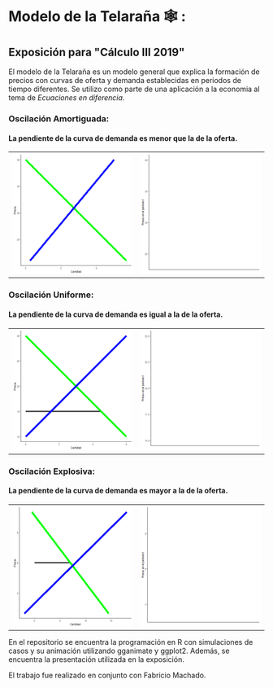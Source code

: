 # Modelo de la Telaraña 🕸️ : 
## Exposición para "Cálculo III 2019"

El modelo de la Telaraña es un modelo general que explica la formación de precios con curvas de oferta y demanda establecidas en periodos de tiempo diferentes.
Se utilizo como parte de una aplicación a la economia al tema de *Ecuaciones en diferencia*. 

### Oscilación Amortiguada:
#### La pendiente de la curva de demanda es menor que la de la oferta. 

<table>
<tbody>
<tr>
<td>
<img src="GE1A.gif">
</td>
<td>
<img src="MovPE1.gif">
</td>
</tr>
</tbody>
</table>

### Oscilación Uniforme:
#### La pendiente de la curva de demanda es igual a la de la oferta. 

<table>
<tbody>
<tr>
<td>
<img src="GE2A.gif">
</td>
<td>
<img src="MovPE2.gif">
</td>
</tr>
</tbody>
</table>

### Oscilación Explosiva:
#### La pendiente de la curva de demanda es mayor a la de la oferta. 

<table>
<tbody>
<tr>
<td>
<img src="GE3A.gif">
</td>
<td>
<img src="MovPE3.gif">
</td>
</tr>
</tbody>
</table>

En el repositorio se encuentra la programación en R con simulaciones de casos y su animación utilizando gganimate y ggplot2. Además, se encuentra la presentación utilizada en la exposición.

El trabajo fue realizado en conjunto con Fabricio Machado.

